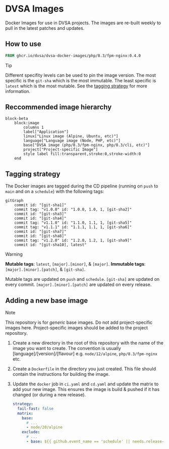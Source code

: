 # DVSA Images
Docker Images for use in DVSA projects. The images are re-built weekly to pull in the latest patches and updates.

## How to use

<!-- `x-release-please-start-version` -->
```dockerfile
FROM ghcr.io/dvsa/dvsa-docker-images/php/8.3/fpm-nginx:0.4.0
```
<!-- `x-release-please-end` -->

> [!TIP]  
> Different specifity levels can be used to pin the image version. The most specific is the `git-sha` which is the most immutable. The least specific is `latest` which is the most mutable. See the [tagging strategy](#tagging-strategy) for more information.

## Reccommended image hierarchy

```mermaid
block-beta
    block:image
        columns 1
        label["Application"]
        linux["Linux image (Alpine, Ubuntu, etc)"]
        language["Language image (Node, PHP, etc)"]
        base["DVSA image (php/8.3/fpm-nginx, php/8.3/cli, etc)"]
        project["Project-specific Image"]
        style label fill:transparent,stroke:0,stroke-width:0
    end
```

## Tagging strategy

The Docker images are tagged during the CD pipeline (running on `push` to `main` and on a `schedule`) with the following tags:

```mermaid
gitGraph
    commit id: "[git-sha1]"
    commit tag: "v1.0.0" id: "1.0.0, 1.0, 1, [git-sha2]"
    commit id: "[git-sha3]"
    commit id: "[git-sha4]"
    commit tag: "v1.1.0" id: "1.1.0, 1.1, 1, [git-sha5]"
    commit tag: "v1.1.1" id: "1.1.1, 1.1, 1, [git-sha6]"
    commit id: "[git-sha7]"
    commit id: "[git-sha8]"
    commit tag: "v1.2.0" id: "1.2.0, 1.2, 1, [git-sha9]"
    commit id: "[git-sha10], latest"
```

> [!WARNING]
> **Mutable tags**: `latest`, `[major].[minor]`, & `[major]`. 
> **Immutable tags**: `[major].[minor].[patch]`, & `[git-sha]`.
>
> Mutable tags are updated on `push` and `schedule`. `[git-sha]` are updated on every commit. `[major].[minor].[patch]` are updated on every release.

## Adding a new base image

> [!NOTE]  
> This repository is for _generic_ base images. Do not add project-specific images here. Project-specific images should be added to the project repository.

1. Create a new directory in the root of this repository with the name of the image you want to create. The convention is usually [language]/[version]/[flavour] e.g. `node/12/alpine`, `php/8.3/fpm-nginx` etc.

2. Create a `Dockerfile` in the directory you just created. This file should contain the instructions for building the image.

3. Update the `docker` job in `ci.yaml` and `cd.yaml` and update the matrix to add your new image. This ensures the image is build & pushed if it has changed (or during a new release).
    ```yaml
    strategy:
      fail-fast: false
      matrix:
        base:
          # ...
          - node/20/alpine
        exclude:
          # ...
          - base: ${{ github.event_name == 'schedule' || needs.release-please.outputs.release_created || contains(needs.orchestrator.outputs.changed-directories, 'node/20/alpine') && 'ignored' || 'node/20/alpine' }}
    ```
